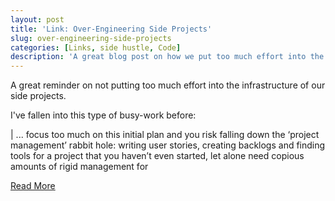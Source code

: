 ```yaml
---
layout: post
title: 'Link: Over-Engineering Side Projects'
slug: over-engineering-side-projects
categories: [Links, side hustle, Code]
description: 'A great blog post on how we put too much effort into the infrastructure of our side projects'
---
```


A great reminder on not putting too much effort into the infrastructure of our side projects.

I've fallen into this type of busy-work before:

| ... focus too much on this initial plan and you risk falling down the ‘project management’ rabbit hole: writing user stories, creating backlogs and finding tools for a project that you haven’t even started, let alone need copious amounts of rigid management for

[Read More](https://elsyms.com/the-art-of-over-engineering-your-side-projects/)
